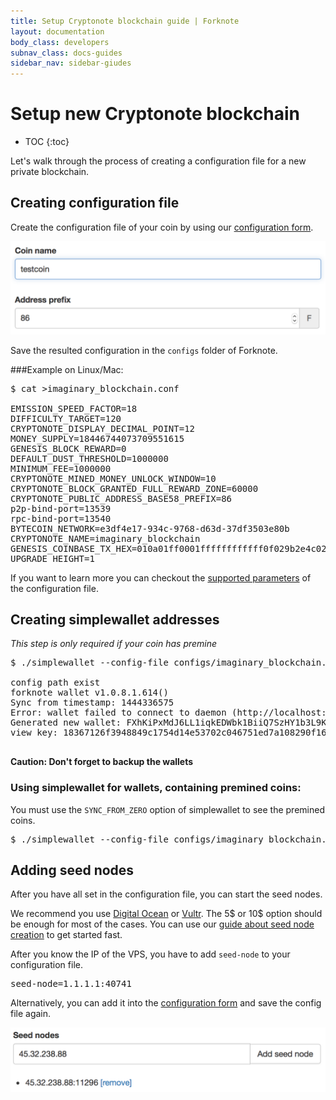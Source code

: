 ```yaml
---
title: Setup Cryptonote blockchain guide | Forknote
layout: documentation
body_class: developers
subnav_class: docs-guides
sidebar_nav: sidebar-giudes
---
```


# Setup new Cryptonote blockchain

* TOC
{:toc}


Let's walk through the process of creating a configuration file for a new private blockchain.


## Creating configuration file

Create the configuration file of your coin by using our [configuration form][create].

[![Create cryptonote coin form](/images/documentation/create-form.png)][create]

Save the resulted configuration in the `configs` folder of Forknote.

###Example on Linux/Mac:

<pre class="terminal">$ cat >imaginary_blockchain.conf 

EMISSION_SPEED_FACTOR=18
DIFFICULTY_TARGET=120
CRYPTONOTE_DISPLAY_DECIMAL_POINT=12
MONEY_SUPPLY=18446744073709551615
GENESIS_BLOCK_REWARD=0
DEFAULT_DUST_THRESHOLD=1000000
MINIMUM_FEE=1000000
CRYPTONOTE_MINED_MONEY_UNLOCK_WINDOW=10
CRYPTONOTE_BLOCK_GRANTED_FULL_REWARD_ZONE=60000
CRYPTONOTE_PUBLIC_ADDRESS_BASE58_PREFIX=86
p2p-bind-port=13539
rpc-bind-port=13540
BYTECOIN_NETWORK=e3df4e17-934c-9768-d63d-37df3503e80b
CRYPTONOTE_NAME=imaginary_blockchain
GENESIS_COINBASE_TX_HEX=010a01ff0001ffffffffffff0f029b2e4c0281c0b02e7c53291a94d1d0cbff8883f8024f5142ee494ffbbd0880712101f2b92f2b27d8af7ac7e12f8e7972326d8fc8103d571b4d8e9d61bdfa178ea92a
UPGRADE_HEIGHT=1
</pre>


If you want to learn more you can checkout the [supported parameters][supported-parameters] of the configuration file.


## Creating simplewallet addresses

*This step is only required if your coin has premine*

<pre class="terminal">$ ./simplewallet --config-file configs/imaginary_blockchain.conf --generate-new-wallet MY.wallet --password PASSWORD

config path exist
forknote wallet v1.0.8.1.614()
Sync from timestamp: 1444336575
Error: wallet failed to connect to daemon (http://localhost:13540).
Generated new wallet: FXhKiPxMdJ6LL1iqkEDWbk1BiiQ7SzHY1b3L9KqqPmP95e9toTXKvQSVGePtjfoDUhMPqSEKFhzymA84o6fGPhQiUYP92rT
view key: 18367126f3948849c1754d14e53702c046751ed7a108290f16bbfd5b3a71180e

</pre>

**Caution: Don't forget to backup the wallets**


### Using simplewallet for wallets, containing premined coins:

You must use the `SYNC_FROM_ZERO` option of simplewallet to see the premined coins.

<pre class="terminal">$ ./simplewallet --config-file configs/imaginary_blockchain.conf --SYNC_FROM_ZERO
</pre>


## Adding seed nodes

After you have all set in the configuration file, you can start the seed nodes.

We recommend you use [Digital Ocean][ditital-ocean] or [Vultr][vultr]. The 5$ or 10$ option should be enough for most of the cases.
You can use our [guide about seed node creation][seed-node-guide] to get started fast.

After you know the IP of the VPS, you have to add `seed-node` to your configuration file.

<pre class="terminal">seed-node=1.1.1.1:40741
</pre>

Alternatively, you can add it into the [configuration form][create] and save the config file again.

[![Create cryptonote coin form - seed](/images/documentation/create-form-seed.png)][create]


[supported-parameters]: /documentation/daemon/#command-line-options-and-settings-options
[create]: /create/
[seed-node-guide]: /guides/starting-seed-node/
[ditital-ocean]: https://www.digitalocean.com/?refcode=8ebba1ef9746
[vultr]: http://www.vultr.com/?ref=6832621
